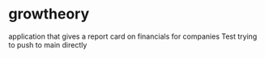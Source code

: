 # growtheory
application that gives a report card on financials for companies
Test trying to push to main directly